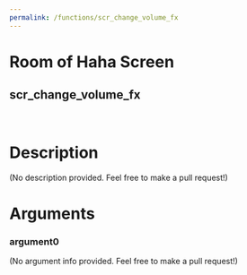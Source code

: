 ```yaml
---
permalink: /functions/scr_change_volume_fx
---
```

# Room of Haha Screen  
## scr_change_volume_fx  
&nbsp;  
# Description  
(No description provided. Feel free to make a pull request!) 
&nbsp;  
# Arguments
### argument0
(No argument info provided. Feel free to make a pull request!)
&nbsp;  


